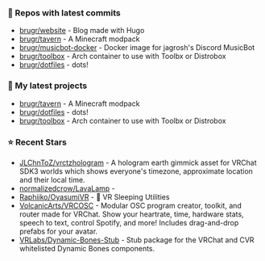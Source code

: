 ### 👷 Repos with latest commits

- [brugr/website](https://github.com/brugr/website) - Blog made with Hugo
- [brugr/tavern](https://github.com/brugr/tavern) - A Minecraft modpack
- [brugr/musicbot-docker](https://github.com/brugr/musicbot-docker) - Docker image for jagrosh&#39;s Discord MusicBot
- [brugr/toolbox](https://github.com/brugr/toolbox) - Arch container to use with Toolbx or Distrobox
- [brugr/dotfiles](https://github.com/brugr/dotfiles) - dots!
### 🌱 My latest projects

- [brugr/tavern](https://github.com/brugr/tavern) - A Minecraft modpack
- [brugr/dotfiles](https://github.com/brugr/dotfiles) - dots!
- [brugr/toolbox](https://github.com/brugr/toolbox) - Arch container to use with Toolbx or Distrobox
### ⭐ Recent Stars

- [JLChnToZ/vrctzhologram](https://github.com/JLChnToZ/vrctzhologram) - A hologram earth gimmick asset for VRChat SDK3 worlds which shows everyone&#39;s timezone, approximate location and their local time.
- [normalizedcrow/LavaLamp](https://github.com/normalizedcrow/LavaLamp) - 
- [Raphiiko/OyasumiVR](https://github.com/Raphiiko/OyasumiVR) - 🥽 VR Sleeping Utilities
- [VolcanicArts/VRCOSC](https://github.com/VolcanicArts/VRCOSC) - Modular OSC program creator, toolkit, and router made for VRChat. Show your heartrate, time, hardware stats, speech to text, control Spotify, and more! Includes drag-and-drop prefabs for your avatar.
- [VRLabs/Dynamic-Bones-Stub](https://github.com/VRLabs/Dynamic-Bones-Stub) - Stub package for the VRChat and CVR whitelisted Dynamic Bones components.
